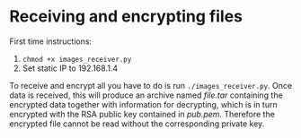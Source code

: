 # Receiving and encrypting files

First time instructions:
1. ```chmod +x images_receiver.py```
2. Set static IP to 192.168.1.4

To receive and encrypt all you have to do is run ```./images_receiver.py```. Once data is received, this will produce an archive named _file.tar_ containing the encrypted data together with information for decrypting, which is in turn encrypted with the RSA public key contained in _pub.pem_. Therefore the encrypted file cannot be read without the corresponding private key.
